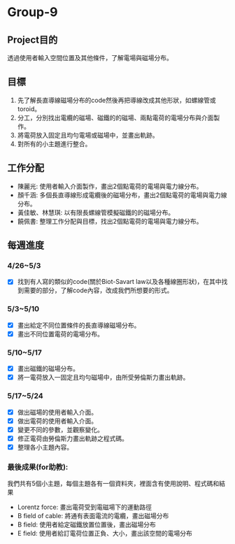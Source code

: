 # Group-9

## Project目的
透過使用者輸入空間位置及其他條件，了解電場與磁場分布。

## 目標
1. 先了解長直導線磁場分布的code然後再把導線改成其他形狀，如螺線管或toroid。
2. 分工，分別找出電纜的磁場、磁鐵的的磁場、兩點電荷的電場分布與介面製作。
3. 將電荷放入固定且均勻電場或磁場中，並畫出軌跡。
4. 對所有的小主題進行整合。

## 工作分配
- 陳麗光: 使用者輸入介面製作，畫出2個點電荷的電場與電力線分布。
- 顏千涵: 多個長直導線形成電纜後的磁場分布，畫出2個點電荷的電場與電力線分布。
- 黃佳敏、林慧琪: 以有限長螺線管模擬磁鐵的的磁場分布。
- 饒佩書: 整理工作分配與目標，找出2個點電荷的電場與電力線分布。

## 每週進度 
### 4/26~5/3
- [x] 找到有人寫的類似的code(關於Biot-Savart law以及各種線圈形狀)，在其中找到需要的部分，了解code內容，改成我們所想要的形式。

### 5/3~5/10
- [x] 畫出給定不同位置條件的長直導線磁場分布。
- [x] 畫出不同位置電荷的電場分布。

### 5/10~5/17
- [X] 畫出磁鐵的磁場分布。
- [X] 將一電荷放入一固定且均勻磁場中，由所受勞倫斯力畫出軌跡。

### 5/17~5/24
- [X] 做出磁場的使用者輸入介面。
- [X] 做出電荷的使用者輸入介面。
- [X] 變更不同的參數，並觀察變化。
- [X] 修正電荷由勞倫斯力畫出軌跡之程式碼。
- [X] 整理各小主題內容。

### 最後成果(for助教):
我們共有5個小主題，每個主題各有一個資料夾，裡面含有使用說明、程式碼和結果
- Lorentz force: 畫出電荷受到電磁場下的運動路徑
- B field of cable: 將通有表面電流的電纜，畫出磁場分布
- B field: 使用者給定磁鐵放置位置後，畫出磁場分布
- E field: 使用者給訂電荷位置正負、大小，畫出該空間的電場分布
